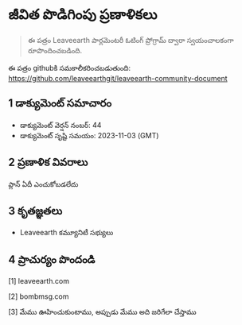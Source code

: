 # జీవిత పొడిగింపు ప్రణాళికలు

>ఈ పత్రం Leaveearth పార్లమెంటరీ ఓటింగ్ ప్రోగ్రామ్ ద్వారా స్వయంచాలకంగా రూపొందించబడింది.

ఈ పత్రం githubకి సమకాలీకరించబడుతుంది: https://github.com/leaveearthgit/leaveearth-community-document

## 1 డాక్యుమెంట్ సమాచారం

- డాక్యుమెంట్ వెర్షన్ నంబర్: 44
- డాక్యుమెంట్ సృష్టి సమయం: 2023-11-03 (GMT)

## 2 ప్రణాళిక వివరాలు

ప్లాన్ ఏదీ ఎంచుకోబడలేదు

## 3 కృతజ్ఞతలు
* Leaveearth కమ్యూనిటీ సభ్యులు

## 4 ప్రాచుర్యం పొందండి
[1] leaveearth.com

[2] bombmsg.com

[3] మేము ఊహించుకుంటాము, అప్పుడు మేము అది జరిగేలా చేస్తాము